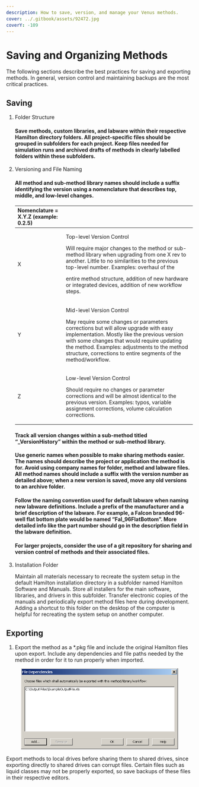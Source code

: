 ```yaml
---
description: How to save, version, and manage your Venus methods.
cover: ../.gitbook/assets/92472.jpg
coverY: -109
---
```


# Saving and Organizing Methods

The following sections describe the best practices for saving and exporting methods. In general, version control and maintaining backups are the most critical practices.

## ‌Saving‌

1.  ‌Folder Structure

    #### Save methods, custom libraries, and labware within their respective Hamilton directory folders. All project-specific files should be grouped in subfolders for each project. Keep files needed for simulation runs and archived drafts of methods in clearly labelled folders within these subfolders.
2.  ‌Versioning and File Naming

    #### All method and sub-method library names should include a suffix identifying the version using a nomenclature that describes top, middle, and low-level changes.

    | Nomenclature = X.Y.Z (example: 0.2.5) |                                                                                                                                                                                                                                                                                                                                                       |
    | ------------------------------------- | ----------------------------------------------------------------------------------------------------------------------------------------------------------------------------------------------------------------------------------------------------------------------------------------------------------------------------------------------------- |
    | X                                     | <p>Top-level Version Control</p><p>Will require major changes to the method or sub- method library when upgrading from one X rev to another. Little to no similarities to the previous top-level number. Examples: overhaul of the</p><p>entire method structure, addition of new hardware or integrated devices, addition of new workflow steps.</p> |
    | Y                                     | <p>Mid-level Version Control</p><p>May require some changes or parameters corrections but will allow upgrade with easy implementation. Mostly like the previous version with some changes that would require updating the method. Examples: adjustments to the method structure, corrections to entire segments of the method/workflow.</p>           |
    | Z                                     | <p>Low-level Version Control</p><p>Should require no changes or parameter corrections and will be almost identical to the previous version. Examples: typos, variable assignment corrections, volume calculation corrections.</p>                                                                                                                     |

    #### Track all version changes within a sub-method titled “\_VersionHistory” within the method or sub-method library.

    #### Use generic names when possible to make sharing methods easier. The names should describe the project or application the method is for. Avoid using company names for folder, method and labware files. All method names should include a suffix with the version number as detailed above; when a new version is saved, move any old versions to an archive folder.

    #### Follow the naming convention used for default labware when naming new labware definitions. Include a prefix of the manufacturer and a brief description of the labware. For example, a Falcon branded 96-well flat bottom plate would be named “Fal\_96FlatBottom”. More detailed info like the part number should go in the description field in the labware definition.

    #### For larger projects, consider the use of a git repository for sharing and version control of methods and their associated files.
3.  ‌Installation Folder

    Maintain all materials necessary to recreate the system setup in the default Hamilton installation directory in a subfolder named Hamilton Software and Manuals. Store all installers for the main software, libraries, and drivers in this subfolder. Transfer electronic copies of the manuals and periodically export method files here during development. Adding a shortcut to this folder on the desktop of the computer is helpful for recreating the system setup on another computer.

## ‌Exporting‌

1. Export the method as a \*.pkg file and include the original Hamilton files upon export. Include any dependencies and file paths needed by the method in order for it to run properly when imported.

<figure><img src="../.gitbook/assets/image (223).png" alt=""><figcaption></figcaption></figure>

Export methods to local drives before sharing them to shared drives, since exporting directly to shared drives can corrupt files. Certain files such as liquid classes may not be properly exported, so save backups of these files in their respective editors.
